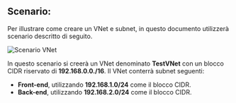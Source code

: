 ## <a name="scenario"></a>Scenario:

Per illustrare come creare un VNet e subnet, in questo documento utilizzerà scenario descritto di seguito.

![Scenario VNet](./media/virtual-networks-create-vnet-scenario-include/vnet-scenario.png)

In questo scenario si creerà un VNet denominato **TestVNet** con un blocco CIDR riservato di **192.168.0.0./16**. Il VNet conterrà subnet seguenti: 

- **Front-end**, utilizzando **192.168.1.0/24** come il blocco CIDR.
- **Back-end**, utilizzando **192.168.2.0/24** come il blocco CIDR.

 